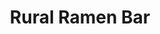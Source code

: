 ---
layout: place
title: "Rural Ramen Bar"
permalink: /california/san-francisco/rural-ramen-bar.html
stateAbbr: CA
stateName: California
cityName: San Francisco
seo:
  name: "Rural Ramen Bar"
  type: Restaurant
  links: https://www.ruralramenbarca.com/l9h0w017/restaurant/order-online
description: "Rural Ramen Bar serves delicious sushi in San Francisco, California. Try fresh Japanese dishes for a great dining experience. "
place_id: ChIJr_OH-WiBhYARfUXHwDqwdSo
photos:
  - name: >-
      places/ChIJr_OH-WiBhYARfUXHwDqwdSo/photos/AeeoHcIk5SHwlt_LDdtNQ1vxmgQif5xXBFo5_klWP244RdwMhBwT2QNFiinVdE6WvqWBckMoVRVRypVQ4MCzrSnjmS1MwEwQPgKlXG2aZDpSFxJvsLJkAE7K1-wcIPOuBId9EYBkWWCZ5dCRrLhzrKzKitJEpYq8-t0phMo3amiw-9DVn5BZEQXzYUDKyP86nNFD6ghwBdwYtu28gMD8Uv6O4EagqswSI4xGDZv8IXg97Iuw1ILuQhurjpzI7gYlEeH27ItY5SA6yOVPbBeCB3Rly09cxZcxuG8ZDBZFUlNQWGwKm6kVJ4fYTuo03yCBJODKAiYocHPp7MSmxAYeZkuuy-pvPMDXs4pisoeziWdKho-gq6CsYUGOWKL-oXm4F_Youp4hFCetlZJs8u0evpLgS-XDXPTddViD73WN7Sc_JfBLfao
    widthPx: 4032
    heightPx: 3024
    authorAttributions:
      - displayName: Yuta Higuchi
        uri: https://maps.google.com/maps/contrib/112863706490498402138
        photoUri: >-
          https://lh3.googleusercontent.com/a-/ALV-UjXtF5cHq1IMu4hq9t-iAPPq0gpC_LRZxS3WvJEKwImTE7NGhqIb=s100-p-k-no-mo
    flagContentUri: >-
      https://www.google.com/local/imagery/report/?cb_client=maps_api_places.places_api&image_key=!1e10!2sCIHM0ogKEICAgID-xebP6wE&hl=en-US
    googleMapsUri: >-
      https://www.google.com/maps/place//data=!3m4!1e2!3m2!1sCIHM0ogKEICAgID-xebP6wE!2e10!4m2!3m1!1s0x80858168f987f3af:0x2a75b03ac0c7457d
  - name: >-
      places/ChIJr_OH-WiBhYARfUXHwDqwdSo/photos/AeeoHcJJbbFyMEc9H9cegV5iriqNVg7_v1Z35y3Bkk0Jc1UjoHF9j2THoejziE10VXikSJAN837GuFH1E4tp0jwGeLJ9c43nrGyN_MXEdZKXR1aEmBB7y4dYs2eTf_etHa1DlTmy-bmQf-N8-n3GOaa5T-8JRej8S1KoEH0rZJBgukTSlCW4jGzvmEpFgzk1GAagfVF2iHnu5sJ0DmiWaoTT1FVyg98iNmKf74ysdGxrMrMyHhNXMNuKnuMfPGybsr1W-qaJphJP37OpIxh7ObWCSlBNx-LJ9Fu9veytcSZsrCxPFA
    widthPx: 2048
    heightPx: 1153
    authorAttributions:
      - displayName: Rural Ramen Bar
        uri: https://maps.google.com/maps/contrib/111131541815999163329
        photoUri: >-
          https://lh3.googleusercontent.com/a/ACg8ocJbK_qSnYAJ9fCkj1IpkdMa2-ghtPZb15jmsG3Eh1J3lVOSHw=s100-p-k-no-mo
    flagContentUri: >-
      https://www.google.com/local/imagery/report/?cb_client=maps_api_places.places_api&image_key=!1e10!2sAF1QipNXx07pvOMD2z5E3TANQLOkw5tGZNutqL4meGWB&hl=en-US
    googleMapsUri: >-
      https://www.google.com/maps/place//data=!3m4!1e2!3m2!1sAF1QipNXx07pvOMD2z5E3TANQLOkw5tGZNutqL4meGWB!2e10!4m2!3m1!1s0x80858168f987f3af:0x2a75b03ac0c7457d
  - name: >-
      places/ChIJr_OH-WiBhYARfUXHwDqwdSo/photos/AeeoHcIlkMqvhWmcTbFIn-UJ7RFV6Kk9FEP3fB8dEU_dRWVKkooOJMVELUSb3giI3DoH80OXp0D3830wc08EY3Yv4zsnV4M6LuH3JwylG1Udh0PpGgu_rCoSXVLcGa1urmln5loyoc_wEQ16sQI-p0cGjfMb1JBTkBbqy-nqmzefv6CRDg-9tYs3xdC6Jqkv7zup_To-vnqZ810enTbPnZeqIhRUvfqy-6jmjLyKqTEFiSJc68VcindbmCGJVihFyKwzlzfKL8BmKRLlZ490Av--jFbxUYqR9r6IQfjO6-rtqUcjFq1yQ1S5NshLalzCNwlY_m6SdqEp1c02zX4nhGCVxKQvY5_q52sMMer598DJlL3RR0np8t5Oat4rtETxcnxPydevzzYMz0fXDeUL2xsWecEpBzr-B-APllKMk_gQYuRe0oxd
    widthPx: 3600
    heightPx: 4800
    authorAttributions:
      - displayName: Andreas Kupfer
        uri: https://maps.google.com/maps/contrib/116701430856881534231
        photoUri: >-
          https://lh3.googleusercontent.com/a/ACg8ocIFQ9pfkVGQqwNRobqxBfO4zqeRLVso-909Rkwak59H39WhCQ=s100-p-k-no-mo
    flagContentUri: >-
      https://www.google.com/local/imagery/report/?cb_client=maps_api_places.places_api&image_key=!1e10!2sCIHM0ogKEICAgMCoq7uUrAE&hl=en-US
    googleMapsUri: >-
      https://www.google.com/maps/place//data=!3m4!1e2!3m2!1sCIHM0ogKEICAgMCoq7uUrAE!2e10!4m2!3m1!1s0x80858168f987f3af:0x2a75b03ac0c7457d
  - name: >-
      places/ChIJr_OH-WiBhYARfUXHwDqwdSo/photos/AeeoHcJd1f7pKflGF3nBXn_kGKgbfp3AgCB7q2NIVR_Rj_EUnqNV4ig49cVFFPpRkRWxn08_PHvdJ4DhqEKUsBvU1qPQhSupjNUd0rhO1q6c2TS7rJg8EC50wP2IVeRXdqiBCFb260eOqJiO8KOFXC7lFuRasjcFuO2i9-2Er7fraCGOEzPgjm1yIQ5RRVk_dNz2tDlGTVwSiTh_bCaAuhYR_nJQpJ3z2XxSLbHLJTZBNWrY9NiuJcMSZI0vB0RiTfPWfbDScpiPaV0Xi-grgFfR1VJkYFZo8SDmIP9kSSz_hpzRkMxsKYgCvEdUVCKbWGlBpJYstYq33Ykch2j4y_hIJW9-WOgFXASvq2XWKe9n4QycBodI-5HGIzoG13TYCcs4Sdy_OMuiR4fxTYQrBO2hzRFVA-ngfr59u0jiH6OCxvN_JLDGPC-qRXM2E6sZ8g
    widthPx: 2996
    heightPx: 2248
    authorAttributions:
      - displayName: Rainier Michael Bell
        uri: https://maps.google.com/maps/contrib/116897491743812518231
        photoUri: >-
          https://lh3.googleusercontent.com/a-/ALV-UjVwfjz8d2ZoFHpZPDleeV2PsbSv7RkTjYdQnoUa2SJOAOYS-2K1Qw=s100-p-k-no-mo
    flagContentUri: >-
      https://www.google.com/local/imagery/report/?cb_client=maps_api_places.places_api&image_key=!1e10!2sCIABIhADydmY9iNXCWedjuwAALcx&hl=en-US
    googleMapsUri: >-
      https://www.google.com/maps/place//data=!3m4!1e2!3m2!1sCIABIhADydmY9iNXCWedjuwAALcx!2e10!4m2!3m1!1s0x80858168f987f3af:0x2a75b03ac0c7457d
  - name: >-
      places/ChIJr_OH-WiBhYARfUXHwDqwdSo/photos/AeeoHcLZaaQTV_j_7dqF8d58tjdfo29W6zoxxzOLvC_riLWhw9A-pNXfjCgUgcJs4Ey2Jx3eWnsm6ll-jKVE-hmVz_FghERKggp1EYruyIn7F194BAwMCe9MQADHAGzM9RvQjzp2A2fyltci_mskorpu9cdU_KP-ULSgmwL6UigtQLEKoqjDmry7RgZBq4osUCLVTlBXqYYIb-CxtErKoP6uLYLRzze2flQUkxuwErDdqtR1_uuizccSQyt4G1UfOjHyUsRykpnUDh3-21Cyx734sj7xFmKCBCGjb_hWE0fm5lYF6Ybg1azoCbjHejTwkc_hXRCXIbUn1wAQM_8iObFe4Rnr67CTQUTbXmAAgqi2cwiimFp9nXIpNx9I-PzZxh4QAm4bINO0XVnqq3-XrXmB01G2PXYiGM_1pvMPqPp8KluBgM0
    widthPx: 4032
    heightPx: 3024
    authorAttributions:
      - displayName: Andreas Kupfer
        uri: https://maps.google.com/maps/contrib/116701430856881534231
        photoUri: >-
          https://lh3.googleusercontent.com/a/ACg8ocIFQ9pfkVGQqwNRobqxBfO4zqeRLVso-909Rkwak59H39WhCQ=s100-p-k-no-mo
    flagContentUri: >-
      https://www.google.com/local/imagery/report/?cb_client=maps_api_places.places_api&image_key=!1e10!2sCIHM0ogKEICAgMCoj6rcsgE&hl=en-US
    googleMapsUri: >-
      https://www.google.com/maps/place//data=!3m4!1e2!3m2!1sCIHM0ogKEICAgMCoj6rcsgE!2e10!4m2!3m1!1s0x80858168f987f3af:0x2a75b03ac0c7457d
  - name: >-
      places/ChIJr_OH-WiBhYARfUXHwDqwdSo/photos/AeeoHcJneVjTvFioiUaAC-IqspmWDrP0jh0Oh6mOUznXRdv-7-9b-gEIPGCzyK_rYEfVU9iP8KnfkgMcyayQQeY-pKlmsPnCGgN877v6ZQg0PxNAeTJbtfCLGxEhA0oFcut9UyDcZLL2pwE21lPf7-xTqyP-9BxjflwdU4wC-n-nL54lI69LQb-mqku_t_HNXFGpOavitTbRRrYFi2GKRnCWdP6WGvqbjrYWiHa_kQ1qB-I7gW4mVfAei9TkyP4ET2i9OqikmPTRIz2b01mEYda1KJdqtt1IFwcqKL1X0WE2WSiNBA
    widthPx: 2048
    heightPx: 1365
    authorAttributions:
      - displayName: Rural Ramen Bar
        uri: https://maps.google.com/maps/contrib/111131541815999163329
        photoUri: >-
          https://lh3.googleusercontent.com/a/ACg8ocJbK_qSnYAJ9fCkj1IpkdMa2-ghtPZb15jmsG3Eh1J3lVOSHw=s100-p-k-no-mo
    flagContentUri: >-
      https://www.google.com/local/imagery/report/?cb_client=maps_api_places.places_api&image_key=!1e10!2sAF1QipMH5QS__693i6U3DS56TsNOz8-u0YrNoOo68wlj&hl=en-US
    googleMapsUri: >-
      https://www.google.com/maps/place//data=!3m4!1e2!3m2!1sAF1QipMH5QS__693i6U3DS56TsNOz8-u0YrNoOo68wlj!2e10!4m2!3m1!1s0x80858168f987f3af:0x2a75b03ac0c7457d
  - name: >-
      places/ChIJr_OH-WiBhYARfUXHwDqwdSo/photos/AeeoHcLA7Kz5RrnvMB_O-G0R0DBk6J3tNa_Vv8c_vrdyOmGwQROUkJuB2MWuQa-BU7Eyt3F4xQ4cyaehl_I1YW0XSshFU7bsNbTJKPElZpc565oZwmtG0d0P5-IMZF6Sk3kKyIxF543XRyaFVldmLoGVc1rdz3SAtC5jC11wXT3pL2RwqqDcrMgVn0fenMzwW4spvM-ZYIdKspXXi-Psmzpd59MtKouxady_aU_-Zd3HOeal3HVH3frLHhuQ1M81w7VqTIhs9FBNooYGKIlC8nBZwrL4KjXvn48Tvq17oGekvNS4hQ
    widthPx: 2048
    heightPx: 1365
    authorAttributions:
      - displayName: Rural Ramen Bar
        uri: https://maps.google.com/maps/contrib/111131541815999163329
        photoUri: >-
          https://lh3.googleusercontent.com/a/ACg8ocJbK_qSnYAJ9fCkj1IpkdMa2-ghtPZb15jmsG3Eh1J3lVOSHw=s100-p-k-no-mo
    flagContentUri: >-
      https://www.google.com/local/imagery/report/?cb_client=maps_api_places.places_api&image_key=!1e10!2sAF1QipM2xsuEjONt1bYL_CNmhcqTZ4A9wkY0japwoOQt&hl=en-US
    googleMapsUri: >-
      https://www.google.com/maps/place//data=!3m4!1e2!3m2!1sAF1QipM2xsuEjONt1bYL_CNmhcqTZ4A9wkY0japwoOQt!2e10!4m2!3m1!1s0x80858168f987f3af:0x2a75b03ac0c7457d
  - name: >-
      places/ChIJr_OH-WiBhYARfUXHwDqwdSo/photos/AeeoHcLwTQcLJoM5JywAXVYa0hQ_aNov-0HH59F5WDU6izYRQDPq1kb1fRVxvbzBRVb8pcn7pZEgAYmNnTgRpecDw_M-EHbZeomPWSOck8ZgvPZiT-7RI2PH4zLxU9jFKxsubi1XB-9up8cqP1sQZR5emPXjscThkfwor6i5qlhKNn5BSfKSUDuMpm54LsfLmX915arH70USy8PSKYdDafGHT8kjH-wA8WU5iHmMkzwutaSrPKxEE3A--4xAaMgq_2wk8Yiv6w3MLJDQUXxWzIJURq7drCPBoR10Zr5qG1HSBrAyitRmMFUMcXldglRKMkBqU2yL9IF4vpXMIgFwAuTeT1FGkxjHZhGlObTdLwpsl_OeOKbfdoEMd0y_qScuZplIvtlh_vAbceI8Y82-u5u7yvTi7JalNL1Mj6-2kTypgaM
    widthPx: 3024
    heightPx: 4032
    authorAttributions:
      - displayName: Reina Davé
        uri: https://maps.google.com/maps/contrib/105064073044413240339
        photoUri: >-
          https://lh3.googleusercontent.com/a-/ALV-UjWxqSkFXNu80rPKeXrcOAc73h-iaglEX_F_-0Asb6bv7H5B-PfVlA=s100-p-k-no-mo
    flagContentUri: >-
      https://www.google.com/local/imagery/report/?cb_client=maps_api_places.places_api&image_key=!1e10!2sCIHM0ogKEICAgIDOg_XxOA&hl=en-US
    googleMapsUri: >-
      https://www.google.com/maps/place//data=!3m4!1e2!3m2!1sCIHM0ogKEICAgIDOg_XxOA!2e10!4m2!3m1!1s0x80858168f987f3af:0x2a75b03ac0c7457d
  - name: >-
      places/ChIJr_OH-WiBhYARfUXHwDqwdSo/photos/AeeoHcJTxA8Caw51e93o1VQotArhyQdZuK5YwgEVRLl7rFM4ArXLBujIFdD4jV2To6XFUG-f1ZNOXpFG8TcBCkzGkfRER_Wssy1S07cdoVHAUlVsl2kxWmue9Rf0TIaT-5Ep2Jf9I3WHLdL7w-Go2bLYwRsYtST_0JQAFZoT6nrdgzqgkGHt_IEGt9MuQcUxzRXfbMF-hf3TTOB07v6TPCHCzZHEQQZvT6fRAAcJYoK45uG_nKjr7Jf1RVhO6Tg3wGsyfTHTwdBBqfCrxou0iBSJ8hz4Ygg3O6V6PwQFY-BaTt_bL7_m-JSPTjwsOOwj13FFiiTtsazPWMFzRL-HF7rhwD0RLZosaxLonRkUSoC7BWxB8YnKIHvXQt4zRm8y3DBtGMhsuIRr68IeboPqYwg8ulZ_k_J-3tH9xE-y2FpAH7E
    widthPx: 3072
    heightPx: 4080
    authorAttributions:
      - displayName: Vijay Devaguptapu
        uri: https://maps.google.com/maps/contrib/101004965474487643846
        photoUri: >-
          https://lh3.googleusercontent.com/a-/ALV-UjXRMmdsYTqll4D7tqHOfGjBsGdsp7sfGo_4M4LAyJpISqgGdxxPyA=s100-p-k-no-mo
    flagContentUri: >-
      https://www.google.com/local/imagery/report/?cb_client=maps_api_places.places_api&image_key=!1e10!2sCIHM0ogKEICAgICD4-K3OQ&hl=en-US
    googleMapsUri: >-
      https://www.google.com/maps/place//data=!3m4!1e2!3m2!1sCIHM0ogKEICAgICD4-K3OQ!2e10!4m2!3m1!1s0x80858168f987f3af:0x2a75b03ac0c7457d
  - name: >-
      places/ChIJr_OH-WiBhYARfUXHwDqwdSo/photos/AeeoHcLbwUIEW__Q2Ya-qjgVN5ZljrlWjsLW6YLviihvfR6sVNcGGU7_dLwAeG2Tkm5wE0Q_uJd5uVwgtE65cXEb2pczlRgaM5wiKOENztJuVyAyXtq7OlpqBzxeD2zOWeI4WoYJPnSgLqC9ztGn_yTfBJA_pWokzzRWEvvTKGqE5s1dTZzX2G3Kx2R7DI0YaaYepjFqkEWLDtrseWrkehNT7q3aE1lUiA_gor41a_TyHyQlvz2D00FxdEj2zbPeO7XHC56-NQn-MVTbvrGwCK5aZIWLLJw5gWXSmL8xLPU9oNiZFTypz8ZQ4-rOVfUgjxY5YESizdAUzbW67x1-Oqni2tjg-3EAXtc55hqZf5q7zx4A-RfBh1TDTqs3r_KoN4I9WglyN3qsxS90bq1SzROMbk4Ei41e8uTjSxKrY6hYekwrTGae
    widthPx: 4032
    heightPx: 3024
    authorAttributions:
      - displayName: Ivan Martinez
        uri: https://maps.google.com/maps/contrib/114327443517448261948
        photoUri: >-
          https://lh3.googleusercontent.com/a-/ALV-UjX02alvnZnR2YhUNr9uCmZwqZ2czomde75r_Z5kLb0YhUmjPnQy=s100-p-k-no-mo
    flagContentUri: >-
      https://www.google.com/local/imagery/report/?cb_client=maps_api_places.places_api&image_key=!1e10!2sCIHM0ogKEICAgIC1-OiUkwE&hl=en-US
    googleMapsUri: >-
      https://www.google.com/maps/place//data=!3m4!1e2!3m2!1sCIHM0ogKEICAgIC1-OiUkwE!2e10!4m2!3m1!1s0x80858168f987f3af:0x2a75b03ac0c7457d
address: 1059 Powell St, San Francisco, CA 94108, USA
street: 1059 Powell St
city: San Francisco
state: CA
zip: '94108'
country: USA
neighborhood: Nob Hill
latitude: '37.794505'
longitude: '-122.409821'
accessibility_options:
  wheelchairAccessibleEntrance: true
  wheelchairAccessibleRestroom: true
  wheelchairAccessibleSeating: true
business_status: OPERATIONAL
name: Rural Ramen Bar
google_maps_links:
  directionsUri: >-
    https://www.google.com/maps/dir//''/data=!4m7!4m6!1m1!4e2!1m2!1m1!1s0x80858168f987f3af:0x2a75b03ac0c7457d!3e0
  placeUri: https://maps.google.com/?cid=3059545288256996733
  writeAReviewUri: >-
    https://www.google.com/maps/place//data=!4m3!3m2!1s0x80858168f987f3af:0x2a75b03ac0c7457d!12e1
  reviewsUri: >-
    https://www.google.com/maps/place//data=!4m4!3m3!1s0x80858168f987f3af:0x2a75b03ac0c7457d!9m1!1b1
  photosUri: >-
    https://www.google.com/maps/place//data=!4m3!3m2!1s0x80858168f987f3af:0x2a75b03ac0c7457d!10e5
primary_type: Ramen Restaurant
opening_hours:
  regular:
    - 'Monday: 11:00 AM – 2:30 PM, 5:00 – 8:00 PM'
    - 'Tuesday: 11:00 AM – 2:30 PM, 5:00 – 8:00 PM'
    - 'Wednesday: 11:00 AM – 2:30 PM, 5:00 – 8:00 PM'
    - 'Thursday: 11:00 AM – 2:30 PM, 5:00 – 8:00 PM'
    - 'Friday: 11:00 AM – 2:30 PM, 5:00 – 8:00 PM'
    - 'Saturday: 12:00 – 3:30 PM, 5:00 – 8:00 PM'
    - 'Sunday: 12:00 – 3:30 PM, 5:00 – 8:00 PM'
  current:
    - 'Monday: 11:00 AM – 2:30 PM, 5:00 – 8:00 PM'
    - 'Tuesday: 11:00 AM – 2:30 PM, 5:00 – 8:00 PM'
    - 'Wednesday: 11:00 AM – 2:30 PM, 5:00 – 8:00 PM'
    - 'Thursday: 11:00 AM – 2:30 PM, 5:00 – 8:00 PM'
    - 'Friday: 11:00 AM – 2:30 PM, 5:00 – 8:00 PM'
    - 'Saturday: 12:00 – 3:30 PM, 5:00 – 8:00 PM'
    - 'Sunday: 12:00 – 3:30 PM, 5:00 – 8:00 PM'
secondary_opening_hours:
  regular:
    weekdayDescriptions: null
    type: null
  current:
    weekdayDescriptions: null
    type: null
phone: (415) 274-9942
price_level: PRICE_LEVEL_MODERATE
price_range: $10 &ndash; $20
rating: '4.5'
rating_count: 0
website: https://www.ruralramenbarca.com/l9h0w017/restaurant/order-online
reviews: null
parking_options: null
payment_options: null
allow_dogs: null
curbside_pickup: null
delivery: null
dine_in: null
good_for_children: null
good_for_groups: null
good_for_sports: null
live_music: null
menu_for_children: null
outdoor_seating: null
reservable: null
restroom: null
serves_beer: null
serves_breakfast: null
serves_brunch: null
serves_cocktails: null
serves_coffee: null
serves_dinner: null
serves_dessert: null
serves_lunch: null
serves_vegetarian_food: null
serves_wine: null
takeout: null
update_category: essentials
summary: null

---
